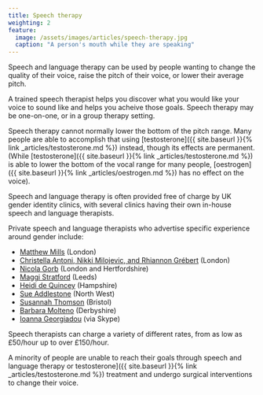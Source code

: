 ```yaml
---
title: Speech therapy
weighting: 2
feature:
  image: /assets/images/articles/speech-therapy.jpg
  caption: "A person's mouth while they are speaking"
---
```


Speech and language therapy can be used by people wanting to change the quality of their voice, raise the pitch of their voice, or lower their average pitch. 

A trained speech therapist helps you discover what you would like your voice to sound like and helps you acheive those goals. Speech therapy may be one-on-one, or in a group therapy setting.

Speech therapy cannot normally lower the bottom of the pitch range. Many people are able to accomplish that using [testosterone]({{ site.baseurl }}{% link _articles/testosterone.md %}) instead, though its effects are permanent. (While [testosterone]({{ site.baseurl }}{% link _articles/testosterone.md %}) is able to lower the bottom of the vocal range for many people, [oestrogen]({{ site.baseurl }}{% link _articles/oestrogen.md %}) has no effect on the voice).

Speech and language therapy is often provided free of charge by UK gender identity clinics, with several clinics having their own in-house speech and language therapists. 

Private speech and language therapists who advertise specific experience around gender include:

- [Matthew Mills](http://www.matthewmills.uk.com/) (London)
- [Christella Antoni, Nikki Milojevic, and Rhiannon Grébert](http://www.christellaantoni.co.uk/) (London)
- [Nicola Gorb](https://voicecommunicationclinic.com/) (London and Hertfordshire)
- [Maggi Stratford](https://www.maggistratford.com/) (Leeds)
- [Heidi de Quincey](http://www.heididequincey.co.uk/) (Hampshire)
- [Sue Addlestone](http://www.sueaddlestone.co.uk) (North West)
- [Susannah Thomson](http://southbristolvoicetherapy.co.uk) (Bristol)
- [Barbara Molteno](http://www.vocalisptp.co.uk) (Derbyshire)
- [Ioanna Georgiadou](https://www.transvoicetherapy.com) (via Skype)

Speech therapists can charge a variety of different rates, from as low as £50/hour up to over £150/hour.

A minority of people are unable to reach their goals through speech and language therapy or testosterone]({{ site.baseurl }}{% link _articles/testosterone.md %}) treatment and undergo surgical interventions to change their voice.